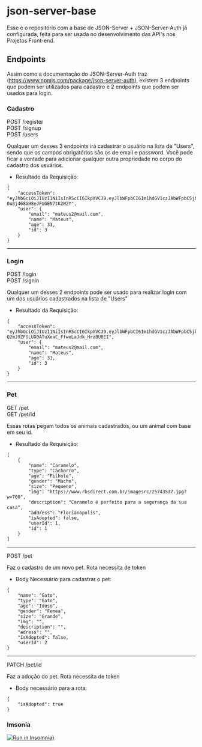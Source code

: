 # json-server-base

Esse é o repositório com a base de JSON-Server + JSON-Server-Auth já configurada, feita para ser usada no desenvolvimento das API's nos Projetos Front-end.

## Endpoints

Assim como a documentação do JSON-Server-Auth traz (https://www.npmjs.com/package/json-server-auth), existem 3 endpoints que podem ser utilizados para cadastro e 2 endpoints que podem ser usados para login.

### Cadastro

POST /register <br/>
POST /signup <br/>
POST /users

Qualquer um desses 3 endpoints irá cadastrar o usuário na lista de "Users", sendo que os campos obrigatórios são os de email e password.
Você pode ficar a vontade para adicionar qualquer outra propriedade no corpo do cadastro dos usuários.

* Resultado da Requisição:

```
{
	"accessToken": "eyJhbGciOiJIUzI1NiIsInR5cCI6IkpXVCJ9.eyJlbWFpbCI6Im1hdGV1czJAbWFpbC5jb20iLCJpYXQiOjE2ODI5NTAwMDMsImV4cCI6MTY4Mjk1MzYwMywic3ViIjoiMyJ9.QIyrbjKJMkWjEPnutU-0u8j468GH8eJFUGEN7tK2W2Y",
	"user": {
		"email": "mateus2@mail.com",
		"name": "Mateus",
		"age": 31,
		"id": 3
	}
}
```

<hr/>

### Login

POST /login <br/>
POST /signin

Qualquer um desses 2 endpoints pode ser usado para realizar login com um dos usuários cadastrados na lista de "Users"

* Resultado da Requisição:

```
{
	"accessToken": "eyJhbGciOiJIUzI1NiIsInR5cCI6IkpXVCJ9.eyJlbWFpbCI6Im1hdGV1czJAbWFpbC5jb20iLCJpYXQiOjE2ODI5NTAwODgsImV4cCI6MTY4Mjk1MzY4OCwic3ViIjoiMyJ9.BW_F-Q2mJ9ZFGLUX0ATuXeaC_FfweLaJdk_HrzBUBEI",
	"user": {
		"email": "mateus2@mail.com",
		"name": "Mateus",
		"age": 31,
		"id": 3
	}
}
```

<hr/>

### Pet

GET /pet <br/>
GET /pet/id <br/>

Essas rotas pegam todos os animais cadastrados, ou um animal com base em seu id.

* Resultado da Requisição:

```
[
	{
		"name": "Caramelo",
		"type": "Cachorro",
		"age": "Filhote",
		"gender": "Macho",
		"size": "Pequeno",
		"img": "https://www.rbsdirect.com.br/imagesrc/25743537.jpg?w=700",
		"description": "Caramelo é perfeito para a segurança da sua casa",
		"address": "Florianopolis",
		"isAdopted": false,
		"userId": 1,
		"id": 1
	}
]
```	

<hr/>

POST /pet <br/>

Faz o cadastro de um novo pet. Rota necessita de token

* Body Necessário para cadastrar o pet:

```
{
	"name": "Gato",
  	"type": "Gato",
  	"age": "Idoso",
 	"gender": "Femea",
  	"size": "Grande",
	"img": "",
	"description": "",
	"adress": "",
	"isAdopted": false,
	"userId": 2
}
```

<hr/>

PATCH /pet/id

Faz a adoção do pet. Rota necessita de token

* Body necessário para a rota:

```
{
	"isAdopted": true	
}
```


### Imsonia

[![Run in Insomnia}](https://insomnia.rest/images/run.svg)](https://insomnia.rest/run/?label=&uri=)
